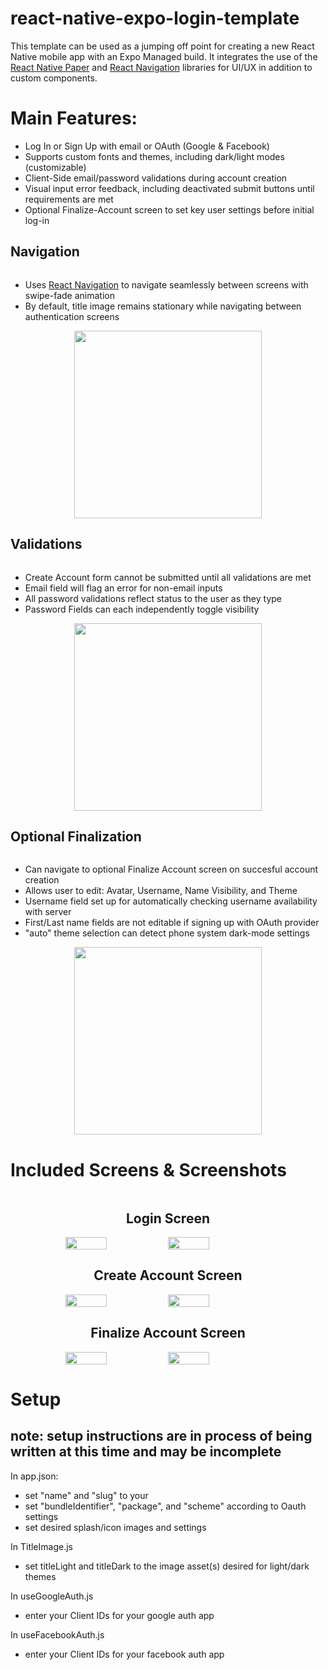 # react-native-expo-login-template

This template can be used as a jumping off point for creating a new React Native mobile app with an Expo Managed build. It integrates the use of the [React Native Paper](https://reactnativepaper.com/) and [React Navigation](https://reactnavigation.org/) libraries for UI/UX in addition to custom components.

# Main Features:

- Log In or Sign Up with email or OAuth (Google & Facebook)
- Supports custom fonts and themes, including dark/light modes (customizable)
- Client-Side email/password validations during account creation
- Visual input error feedback, including deactivated submit buttons until requirements are met
- Optional Finalize-Account screen to set key user settings before initial log-in

## Navigation

<div style="display:flex; flex-flow:column;">
	<ul style="min-width:200px;">
		<li>Uses <a href="https://reactnavigation.org/">React Navigation</a> to navigate seamlessly between screens with swipe-fade animation</li>
		<li>By default, title image remains stationary while navigating between authentication screens</li>
	</ul>
	<div style="display:flex; justify-content:center; min-width: 200px">
		<img width="300" src="./img/RNET_Navigation.gif">
	</div>
</div>

## Validations

<div style="display:flex; flex-flow:column;">
	<ul style="min-width:200px">
		<li>Create Account form cannot be submitted until all validations are met</li>
		<li>Email field will flag an error for non-email inputs</li>
		<li>All password validations reflect status to the user as they type</li>
		<li>Password Fields can each independently toggle visibility</li>
	</ul>
	<div style="display:flex; justify-content:center; min-width: 200px">
		<img width="300" src="./img/RNET_Validations.gif">
	</div>
</div>

## Optional Finalization

<div style="display:flex; flex-flow:column;">
	<ul style="min-width:200px">
		<li>Can navigate to optional Finalize Account screen on succesful account creation</li>
		<li>Allows user to edit: Avatar, Username, Name Visibility, and Theme</li>
		<li>Username field set up for automatically checking username availability with server</li>
		<li>First/Last name fields are not editable if signing up with OAuth provider</li>
		<li>"auto" theme selection can detect phone system dark-mode settings</li>
	</ul>
	<div style="display:flex; justify-content:center; min-width: 200px">
		<img width="300" src="./img/RNET_Finalize.gif">
	</div>
</div>

# Included Screens & Screenshots

<div style="display:flex; flex-flow: column-reverse wrap-reverse; align-items: center; justify-content:center">
		<div style="display:flex; flex-direction:column; justify-content:center; width: 100%; max-width: 410px;">
		<div>
			<h2 style="text-align:center">Finalize Account Screen</h2>
		</div>
		<div style="display:flex; justify-content:center;">
			<img width="40%" src="./img/FinalizeLight.png">
			<img width="40%" src="./img/FinalizeDark.png">
		</div>
	</div>
	<div style="display:flex; flex-direction:column; justify-content:center; width: 100%; max-width: 410px;">
		<div>
			<h2 style="text-align:center">Create Account Screen</h2>
		</div>
		<div style="display:flex; justify-content:center;">
			<img width="40%" src="./img/CreateLight.png">
			<img width="40%" src="./img/CreateDark.png">
		</div>
	</div>
	<div style="display:flex; flex-direction:column; justify-content:center; width: 100%; max-width: 410px;">
		<div>
			<h2 style="text-align:center">Login Screen</h2>
		</div>
		<div style="display:flex; justify-content:center;">
			<img width="40%" src="./img/LogInLight.png">
			<img width="40%" src="./img/LogInDark.png">
		</div>
	</div>
</div>

# Setup

## note: setup instructions are in process of being written at this time and may be incomplete

In app.json:

- set "name" and "slug" to your <app name>
- set "bundleIdentifier", "package", and "scheme" according to Oauth settings
- set desired splash/icon images and settings

In TitleImage.js

- set titleLight and titleDark to the image asset(s) desired for light/dark themes

In useGoogleAuth.js

- enter your Client IDs for your google auth app

In useFacebookAuth.js

- enter your Client IDs for your facebook auth app
